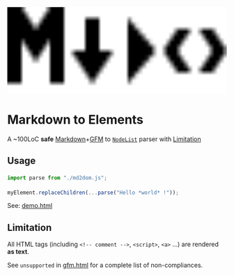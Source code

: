 <img src="./.logo.svg" width=100% height=200>

# Markdown to Elements

A ~100LoC **safe** [Markdown](https://spec.commonmark.org/)+[GFM](https://github.github.com/gfm/)
to [`NodeList`](https://developer.mozilla.org/en-US/docs/Web/API/NodeList) parser with [Limitation](#Limitation)

## Usage

```ts
import parse from "./md2dom.js";

myElement.replaceChildren(...parse("Hello *world* !"));
```

See: [demo.html](demo.html)

## Limitation

All HTML tags (including `<!-- comment -->`, `<script>`, `<a>` ...) are rendered **as text**.

See `unsupported` in [gfm.html](gfm.html) for a complete list of non-compliances.
